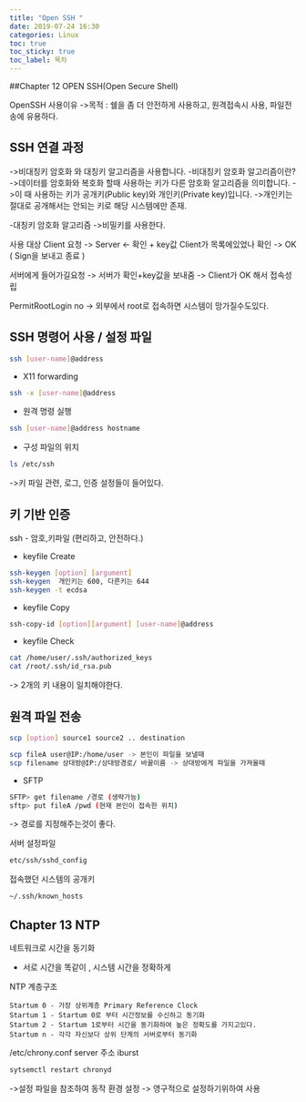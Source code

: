 ```yaml
---
title: "Open SSH "
date: 2019-07-24 16:30
categories: Linux
toc: true
toc_sticky: true
toc_label: 목차 
---
```


##Chapter 12 OPEN SSH(Open Secure Shell)

OpenSSH 사용이유 
->목적 : 쉘을 좀 더 안전하게 사용하고, 원격접속시 사용, 파일전송에 유용하다.

## SSH 연결 과정
->비대칭키 암호화 와 대칭키 알고리즘을 사용합니다.
-비대칭키 암호화 알고리즘이란?
->데이터를 암호화와 복호화 할때 사용하는 키가 다른 암호화 알고리즘을 의미합니다.
->이 때 사용하는 키가 공개키(Public key)와 개인키(Private key)입니다.
->개인키는 절대로 공개해서는 안되는 키로 해당 시스템에만 존재.


-대칭키 암호화 알고리즘
->비밀키를 사용한다. 

사용                                              대상
Client                 요청 ->                    Server
                   <- 확인 + key값                Client가 목록에있었나 확인
                    -> OK ( Sign을 보내고 종료 )
  
 서버에게 들어가길요청 -> 서버가 확인+key값을 보내줌 -> Client가 OK 해서 접속성립
 
 PermitRootLogin no -> 외부에서 root로 접속하면 시스템이 망가질수도있다.

 

## SSH 명령어 사용 / 설정 파일

```bash
ssh [user-name]@address 
```
- X11 forwarding
```bash
ssh -x [user-name]@address
```
- 원격 명령 실행
```bash
ssh [user-name]@address hostname
```
- 구성 파일의 위치
```bash
ls /etc/ssh
```
->키 파일 관련, 로그, 인증  설정들이 들어있다.


## 키 기반 인증

ssh - 암호,키파일 (편리하고, 안전하다.)

- keyfile Create
```bash
ssh-keygen [option] [argument]
ssh-keygen  개인키는 600, 다른키는 644
ssh-keygen -t ecdsa
```
- keyfile Copy
```bash
ssh-copy-id [option][argument] [user-name]@address
```
- keyfile Check
```bash
cat /home/user/.ssh/authorized_keys 
cat /root/.ssh/id_rsa.pub 
```
-> 2개의 키 내용이 일치해야한다.

## 원격 파일 전송
```bash
scp [option] source1 source2 .. destination

scp fileA user@IP:/home/user -> 본인이 파일을 보낼때
scp filename 상대방@IP:/상대방경로/ 바꿀이름 -> 상대방에게 파일을 가져올때 
```

-  SFTP
```bash
SFTP> get filename /경로 (생략가능)
sftp> put fileA /pwd (현재 본인이 접속한 위치)
```
-> 경로를 지정해주는것이 좋다.

서버 설정파일 
```bash
etc/ssh/sshd_config
```

접속했던 시스템의 공개키 
```bash
~/.ssh/known_hosts
```


## Chapter 13 NTP

네트워크로 시간을 동기화
- 서로 시간을 똑같이 , 시스템 시간을 정확하게

NTP 계층구조
```shell
Startum 0 - 가장 상위계층 Primary Reference Clock 
Startum 1 - Startum 0로 부터 시간정보를 수신하고 동기화
Startum 2 - Startum 1로부터 시간을 동기화하여 높은 정확도를 가지고있다.
Startum n - 각각 자신보다 상위 단계의 서버로부터 동기화 
```

/etc/chrony.conf 
server 주소 iburst 
```bash
sytsemctl restart chronyd
```
->설정 파일을 참조하여 동작 환경 설정
-> 영구적으로 설정하기위하여 사용 


